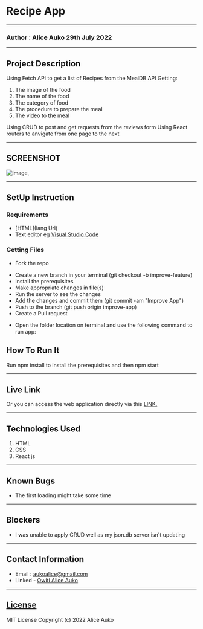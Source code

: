 # Recipe App
*****
### Author : Alice Auko 29th July 2022
****
## Project Description
Using Fetch API to get a list of Recipes  from the MealDB API
Getting:
1. The image of the food
2. The name of the food
3. The category of food
4. The procedure to prepare the meal
5. The video to the meal

Using CRUD to post and get requests from the reviews form
Using React routers to anvigate from one page to the next

******

## SCREENSHOT
  ![image](./src/Images/localhost_3002_.png),


********
## SetUp Instruction
### Requirements
* [HTML](lang Url)
* Text editor eg [Visual Studio Code](https://code.visualstudio.com/download)



### Getting Files
* Fork the repo
- Create a new branch in your terminal (git checkout -b improve-feature)
- Install the prerequisites
- Make appropriate changes in file(s)
- Run the server to see the changes
- Add the changes and commit them (git commit -am "Improve App")
- Push to the branch (git push origin improve-app)
- Create a Pull request
* Open the folder location on terminal and use the following command to run app:

## How To Run It
Run npm install to install the prerequisites and then npm start
*****
## Live Link
Or you can access the web application directly via this [LINK.](https://recipe-app-git-main-aliceauko.vercel.app/)
*****

## Technologies Used
1. HTML
2. CSS
3. React js

*****

## Known Bugs
* The first loading might take some time
*****
## Blockers
* I was unable to apply CRUD well as my json.db server isn't updating
*****
## Contact Information
* Email : aukoalice@gmail.com
* Linked - [Owiti Alice Auko](https://www.linkedin.com/in/owiti-alice-auko-580b2818a)
*****
## [License](LICENSE)
MIT License
Copyright (c) 2022 Alice Auko
